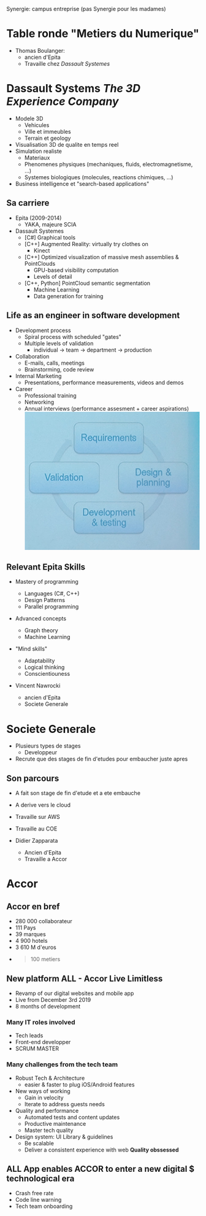 Synergie: campus entreprise (pas Synergie pour les madames)

# Table ronde "Metiers du Numerique"
* Thomas Boulanger:
    * ancien d'Epita
    * Travaille chez *Dassault Systemes*

# Dassault Systems *The 3D Experience Company*
* Modele 3D
    * Vehicules
    * Ville et immeubles
    * Terrain et geology
* Visualisation 3D de qualite en temps reel
* Simulation realiste
    * Materiaux
    * Phenomenes physiques (mechaniques, fluids, electromagnetisme, ...)
    * Systemes biologiques (molecules, reactions chimiques, ...)
* Business intelligence et "search-based applications"

## Sa carriere
* Epita (2009-2014)
    * YAKA, majeure SCIA
* Dassault Systemes
    * [C#] Graphical tools
    * [C++] Augmented Reality: virtually try clothes on
        * Kinect
    * [C++] Optimized visualization of massive mesh assemblies & PointClouds
        * GPU-based visibility computation
        * Levels of detail
    * [C++, Python] PointCloud semantic segmentation
        * Machine Learning
        * Data generation for training
## Life as an engineer in software development
* Development process
    * Spiral process with scheduled "gates"
    * Multiple levels of validation
        * individual -> team -> department -> production
* Collaboration
    * E-mails, calls, meetings
    * Brainstorming, code review
* Internal Marketing
    * Presentations, performance measurements, videos and demos
* Career
    * Professional training
    * Networking
    * Annual interviews (performance assesment + career aspirations)
![Cycle](cycle.jpg)

## Relevant Epita Skills
* Mastery of programming
    * Languages (C#, C++)
    * Design Patterns
    * Parallel programming
* Advanced concepts
    * Graph theory
    * Machine Learning
* "Mind skills"
    * Adaptability
    * Logical thinking
    * Conscientiouness

* Vincent Nawrocki
    * ancien d'Epita
    * Societe Generale

# Societe Generale
* Plusieurs types de stages
    * Developpeur
* Recrute que des stages de fin d'etudes pour embaucher juste apres

## Son parcours
* A fait son stage de fin d'etude et a ete embauche
* A derive vers le cloud
* Travaille sur AWS
* Travaille au COE

* Didier Zapparata
    * Ancien d'Epita
    * Travaille a Accor

# Accor
## Accor en bref
* 280 000 collaborateur
* 111 Pays
* 39 marques
* 4 900 hotels
* 3 610 M d'euros
* >100 metiers

## New platform ALL - Accor Live Limitless
* Revamp of our digital websites and mobile app
* Live from December 3rd 2019
* 8 months of development

### Many IT roles involved
* Tech leads
* Front-end developper
* SCRUM MASTER

### Many challenges from the tech team
* Robust Tech & Architecture
    * easier & faster to plug iOS/Android features
* New ways of working
    * Gain in velocity
    * Iterate to address guests needs
* Quality and performance
    * Automated tests and content updates
    * Productive maintenance
    * Master tech quality
* Design system: UI Library & guidelines
    * Be scalable
    * Deliver a consistent experience with web
**Quality obssessed**

## ALL App enables ACCOR to enter a new digital $ technological era
* Crash free rate
* Code line warning
* Tech team onboarding
